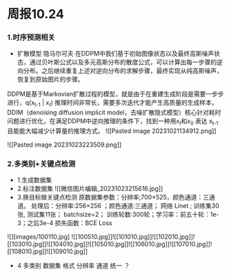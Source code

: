 
# 周报10.24

### 1.时序预测相关
- 扩散模型 隐马尔可夫
在DDPM中我们基于初始图像状态以及最终高斯噪声状态，通过贝叶斯公式以及多元高斯分布的散度公式，可以计算出每一步骤的逆向分布。之后继续重复上述对逆向分布的求解步骤，最终实现从纯高斯噪声，恢复到原始图片的步骤。

DDPM是基于Markovian扩散过程的模型，就是由于在重建生成阶段是需要一步步进行，q(x<sub>t-1</sub> | $x_t$) 推理时间非常长，需要多次迭代才能产生高质量的生成样本，
DDIM（denoising diffusion implicit model，去噪扩散隐式模型）核心针对耗时问题进行优化，在满足DDPM中逆向推理的条件下，找到一种用$x_t$和$x_0$ 表达 x<sub>t-1</sub> 且能能大幅减少计算量的推理方式。
![[Pasted image 20231021134912.png]]

![[Pasted image 20231023223509.png]]

### 2.多类别+关键点检测 
- 1.生成数据集 
- 2.标注数据集
 ![[微信图片编辑_20231023215616.jpg]]
- 3.换目标做关键点检测 
原数据集参数：分辨率;700×525，颜色通道：三通道。
处理后：分辨率:256×256 ；颜色通道:三通道；
网络 Linet ; 训练集30张, 测试集11张； batchsize=2；
训练轮数:300轮；学习率：前五十轮：1e-3；之后3e-4
损失函数：BCE Loss

![][images/100110.jpg]
![[100510.jpg]]![[101010.jpg]]![[102010.jpg]]![[103010.jpg]]![[104010.jpg]]![[105010.jpg]]![[106010.jpg]]![[107010.jpg]]![[108010.jpg]]![[109010.jpg]]

- 4 多类别  数据集 格式 分辨率 通道 统一 ？
